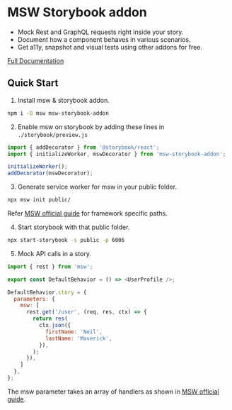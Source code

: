 # MSW Storybook addon

* Mock Rest and GraphQL requests right inside your story.
* Document how a component behaves in various scenarios.
* Get a11y, snapshot and visual tests using other addons for free.

[Full Documentation](https://msw-sb.netlify.app/)

## Quick Start

1. Install msw & storybook addon.

```sh
npm i -D msw msw-storybook-addon
```

2. Enable msw on storybook by adding these lines in `./storybook/preview.js`

```js
import { addDecorator } from '@storybook/react';
import { initializeWorker, mswDecorator } from 'msw-storybook-addon';

initializeWorker();
addDecorator(mswDecorator);
```

3. Generate service worker for msw in your public folder.

```sh
npx msw init public/
```

Refer [MSW official guide](https://mswjs.io/docs/getting-started/integrate/browser) for framework specific paths.

4. Start storybook with that public folder.

```sh
npx start-storybook -s public -p 6006
```

5. Mock API calls in a story.

```js
import { rest } from 'msw';

export const DefaultBehavior = () => <UserProfile />;

DefaultBehavior.story = {
  parameters: {
    msw: [
      rest.get('/user', (req, res, ctx) => {
        return res(
          ctx.json({
            firstName: 'Neil',
            lastName: 'Maverick',
          }),
        );
      }),
    ]
  },
};
```

The msw parameter takes an array of handlers as shown in [MSW official guide](https://mswjs.io/docs/getting-started/mocks/rest-api).
